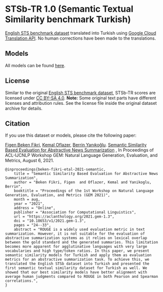 # STSb-TR 1.0 (Semantic Textual Similarity benchmark Turkish)


[English STS benchmark dataset](https://ixa2.si.ehu.eus/stswiki/index.php/STSbenchmark) translated into Turkish using [Google Cloud Translation API](https://cloud.google.com/translate/docs/basic/translating-text). No human corrections have been made to the translations.

## Models
All models can be found [here](https://drive.google.com/drive/folders/1mzHnV8H5KqRPdxQfYfoBICvEiBM0aAlW?usp=share_link).

## License
Similar to the original [English STS benchmark dataset](http://ixa2.si.ehu.es/stswiki/images/4/48/Stsbenchmark.tar.gz), STSb-TR scores are licensed under [CC BY-SA 4.0](http://creativecommons.org/licenses/by-sa/4.0/).
**Note:** Some original text parts have different licenses and attribution rules. See the license file inside the original dataset archive for details.


## Citation

If you use this dataset or models, please cite the following paper:

[Figen Beken Fikri](https://scholar.google.com.tr/citations?user=Rod4MVsAAAAJ&hl=tr), [Kemal Oflazer](https://www.andrew.cmu.edu/user/ko/), [Berrin Yanıkoğlu](http://myweb.sabanciuniv.edu/berrin/). [Semantic Similarity Based Evaluation for Abstractive News Summarization](https://aclanthology.org/2021.gem-1.3.pdf) , In Proceedings of ACL-IJCNLP Workshop GEM: Natural Language Generation, Evaluation, and Metrics, August 6, 2021.

```
@inproceedings{beken-fikri-etal-2021-semantic,
    title = "Semantic Similarity Based Evaluation for Abstractive News Summarization",
    author = "Beken Fikri, Figen  and Oflazer, Kemal and Yanikoglu, Berrin",
    booktitle = "Proceedings of the 1st Workshop on Natural Language Generation, Evaluation, and Metrics (GEM 2021)",
    month = aug,
    year = "2021",
    address = "Online",
    publisher = "Association for Computational Linguistics",
    url = "https://aclanthology.org/2021.gem-1.3",
    doi = "10.18653/v1/2021.gem-1.3",
    pages = "24--33",
    abstract = "ROUGE is a widely used evaluation metric in text summarization. However, it is not suitable for the evaluation of abstractive summarization systems as it relies on lexical overlap between the gold standard and the generated summaries. This limitation becomes more apparent for agglutinative languages with very large vocabularies and high type/token ratios. In this paper, we present semantic similarity models for Turkish and apply them as evaluation metrics for an abstractive summarization task. To achieve this, we translated the English STSb dataset into Turkish and presented the first semantic textual similarity dataset for Turkish as well. We showed that our best similarity models have better alignment with average human judgments compared to ROUGE in both Pearson and Spearman correlations.",
}
```
